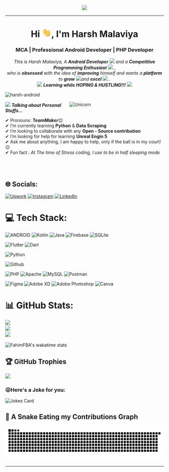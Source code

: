 
<p align="center">
  <img src="https://github.com/thompsonemerson/thompsonemerson/raw/master/cover-thompson.png" height="200"/>
</p>
<hr>
<h1 align="center">Hi <img src="https://raw.githubusercontent.com/ABSphreak/ABSphreak/master/gifs/Hi.gif" width="30px">, I'm Harsh Malaviya</h1>
<h3 align="center">MCA | Professional Android Developer | PHP Developer</h3>

<p align="center">
  <em>
    This is Harsh Malaviya, A <b>Android Developer</b> <img src="https://github.com/TheDudeThatCode/TheDudeThatCode/blob/master/Assets/Developer.gif" width="30px"> and a <b>Competitive Programming Enthusiast</b>&nbsp;<img src="https://github.com/TheDudeThatCode/TheDudeThatCode/blob/master/Assets/Designer.gif" width="36px">&nbsp,<br>who is <b>obsessed</b>
    with the idea of <b>improving</b> himself and wants a <b>platform</b> to 
    <b>grow</b> <img src="https://github.com/TheDudeThatCode/TheDudeThatCode/blob/master/Assets/Rocket.gif" width="18px">and 
    <b>excel</b> <img src="https://github.com/TheDudeThatCode/TheDudeThatCode/blob/master/Assets/Medal.gif" width="20px">&nbsp.
  </em> 
  <br>
  <img src="https://media.giphy.com/media/VgCDAzcKvsR6OM0uWg/giphy.gif" width="50" /> <b><i>Learning while HOPING & HUSTLING!!!</i></b> <img src="https://media.giphy.com/media/7j2hfyeVcDtf2/giphy.gif" width="50" />
</p>

<p align="left"> <img src="https://komarev.com/ghpvc/?username=harsh-android&label=Profile%20views&color=0e75b6&style=flat" alt="harsh-android" /> </p>
<img align="right" width=300px alt="Unicorn" src="https://cdn.dribbble.com/users/638428/screenshots/3641004/code2.gif" />

<img src="https://media.giphy.com/media/ObNTw8Uzwy6KQ/giphy.gif" width="30px">&nbsp;***Talking about Personal Stuffs...***

✔ Pronouns: ***TeamMaker***😉 <br>
✔ I’m currently learning **Python** & **Data Scraping**<br>
✔ I’m looking to collaborate with any **Open - Source contribution**<br>
✔ I’m looking for help for learning **Unreal Engin 5**<br>
✔ Ask me about anything, I am happy to help, only if the ball is in my court!😉<br>
✔ Fun fact : *At The time of Stress coding, I use to be in half sleeping mode*<br><br><br><br>
 
## 🌐 Socials:
[![Upwork](https://img.shields.io/badge/upwork-%230caa00.svg?logo=upwork&logoColor=white)](https://www.upwork.com/freelancers/~01bf3e6baa8e9a4413) [![Instagram](https://img.shields.io/badge/Instagram-%23E4405F.svg?logo=Instagram&logoColor=white)](https://instagram.com/hm.malaviya) [![LinkedIn](https://img.shields.io/badge/LinkedIn-%230077B5.svg?logo=linkedin&logoColor=white)](https://linkedin.com/in/harsh-malaviya-2123bb1a3) 

# 💻 Tech Stack:
![ANDROID](https://img.shields.io/badge/android-%2320232a.svg?style=for-the-badge&logo=android&logoColor=%a4c639) ![Kotlin](https://img.shields.io/badge/kotlin-%230095D5.svg?style=for-the-badge&logo=kotlin&logoColor=white) ![Java](https://img.shields.io/badge/java-%23ED8B00.svg?style=for-the-badge&logo=java&logoColor=white) ![Firebase](https://img.shields.io/badge/firebase-%23039BE5.svg?style=for-the-badge&logo=firebase) ![SQLite](https://img.shields.io/badge/sqlite-%2307405e.svg?style=for-the-badge&logo=sqlite&logoColor=white) 

![Flutter](https://img.shields.io/badge/Flutter-%2302569B.svg?style=for-the-badge&logo=Flutter&logoColor=white) ![Dart](https://img.shields.io/badge/dart-%230175C2.svg?style=for-the-badge&logo=dart&logoColor=white) 

![Python](https://img.shields.io/badge/python-3670A0?style=for-the-badge&logo=python&logoColor=ffdd54) 

![Github](https://img.shields.io/badge/github-000000?style=for-the-badge&logo=github&logoColor=ffffff) 

![PHP](https://img.shields.io/badge/php-%23777BB4.svg?style=for-the-badge&logo=php&logoColor=white) ![Apache](https://img.shields.io/badge/apache-%23D42029.svg?style=for-the-badge&logo=apache&logoColor=white) ![MySQL](https://img.shields.io/badge/mysql-%2300f.svg?style=for-the-badge&logo=mysql&logoColor=white) ![Postman](https://img.shields.io/badge/Postman-FF6C37?style=for-the-badge&logo=postman&logoColor=white)

![Figma](https://img.shields.io/badge/figma-%23F24E1E.svg?style=for-the-badge&logo=figma&logoColor=white) ![Adobe XD](https://img.shields.io/badge/Adobe%20XD-470137?style=for-the-badge&logo=Adobe%20XD&logoColor=#FF61F6) ![Adobe Photoshop](https://img.shields.io/badge/adobephotoshop-%2331A8FF.svg?style=for-the-badge&logo=adobephotoshop&logoColor=white) ![Canva](https://img.shields.io/badge/Canva-%2300C4CC.svg?style=for-the-badge&logo=Canva&logoColor=white) 

# 📊 GitHub Stats:
![](https://github-readme-stats.vercel.app/api?username=harsh-android&theme=dark&hide_border=true&include_all_commits=true&count_private=true)<br/>
![](https://github-readme-streak-stats.herokuapp.com/?user=harsh-android&theme=dark&hide_border=true)<br/>
![](https://github-readme-stats.vercel.app/api/top-langs/?username=harsh-android&theme=dark&hide_border=true&include_all_commits=true&count_private=true&layout=compact)



![FahimFBA's wakatime stats](https://github-readme-stats.vercel.app/api/wakatime?username=harsh_android&layout=compact&theme=synthwave&v=2)


## 🏆 GitHub Trophies
![](https://github-profile-trophy.vercel.app/?username=harsh-android&theme=algolia&no-frame=false&no-bg=true&margin-w=4)

### 😜Here's a Joke for you:
<img src="https://readme-jokes.vercel.app/api" alt="Jokes Card" />

## 🐍 A Snake Eating my Contributions Graph
	
<p align = "center">
	<img src = "https://github.com/7oSkaaa/7oSkaaa/blob/output/github-contribution-grid-snake.svg?" alt = "Snake Game"/>
</p>


---
